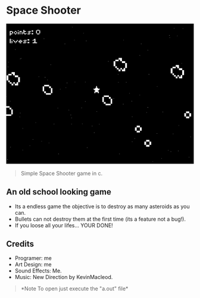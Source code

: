 <h1>Space Shooter</h1>

<img src="/media/game.png">

<blockquote>Simple Space Shooter game in c.</blockquote>

<h2>An old school looking game</h2>
<ul>
  <li>Its a endless game the objective is to destroy as many asteroids as you can.</li>
  <li>Bullets can not destroy them at the first time (its a feature not a bug!).</li>
  <li>If you loose all your lifes... YOUR DONE!</li>
</ul>

<h2>Credits</h2>
<ul>
  <li>Programer: me</li>
  <li>Art Design: me</li>
  <li>Sound Effects: Me.</li>
  <li>Music: New Direction by KevinMacleod.</li>
</ul>

<blockquote>*Note To open just execute the "a.out" file*</blockquote>

